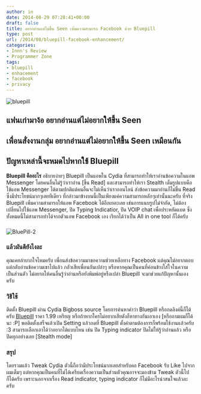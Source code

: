 ```yaml
---
author: in
date: 2014-08-29 07:28:41+00:00
draft: false
title: อยากอ่านแต่ไม่ขึ้น Seen เพิ่มความสามารถ Facebook ด้วย Bluepill
type: post
url: /2014/08/bluepill-facebook-enhancement/
categories:
- Innn's Review
- Programmer Zone
tags:
- bluepill
- enhacement
- facebook
- privacy
---
```


![bluepill](https://www.innnblog.com/wp-content/uploads/2014/08/bluepill.jpg)



## **แฟนเก่ามาง้อ อยากอ่านแต่ไม่อยากให้ขึ้น Seen**




## **เพื่อนสั่งงานกลุ่ม อยากอ่านแต่ไม่อยากให้ขึ้น Seen เหมือนกัน**




## **ปัญหาเหล่านี้จะหมดไปหากใช้ Bluepill**


**Bluepill คืออะไร** อธิบายง่ายๆ Bluepill เป็นแอพใน Cydia ที่สามารถทำให้เราอ่านข้อความในแอพ Messenger โดยคนอื่นไม่รู้ว่าเราอ่าน [ขึ้น Read] และสามารถทำให้เรา Stealth เต็มรูปแบบคือใช้แอพ Messenger ได้ตามปกติแต่คนอื่นจะไม่เห็นว่าเราออนไลน์ ส่งข้อความมาอ่านก็ไม่ขึ้น Read ซึ่งมีประโยชน์มากๆเลยทีเดียว <!-- more --> ที่กล่าวมาข้างบนนี้เป็นเพียงแค่ความสามารถหลักๆเท่านั้นนะครับ ที่จริง Bluepill เพิ่มความสามารถให้แอพ Facebook ได้อีกเยอะเลย เช่นการแนบรูปไม่จำกัด, ไม่ต้องเปลี่ยนไปใช้แอพ Messenger, ปิด Typing Indicatior, ปิด VOIP chat เพื่อประหยัดแบต ซึ่งทั้งหมดนี้ไม่สามารถทำได้จากตัวแอพ Facebook เอง เรียกได้ว่าเป็น All in one tool ก็ได้ครับ


### 


![BluePill-2](https://www.innnblog.com/wp-content/uploads/2014/08/BluePill-2-1.jpg)



### **แล้วมันดียังไงละ**


คุณเคยลำบากใจไหมครับ เพื่อนส่งข้อความมาขอความช่วยเหลือทาง Facebook แต่คุณไม่อยากตอบ แต่กลับอ่านข้อความเขาไปแล้ว กลัวเสียเพื่อนกันเปล่าๆ หรือหากคุณเป็นคนที่ค่อนข้างใส่ใจในความเป็นส่วนตัว ไม่อยากให้คนอื่นรู้ว่าอ่านหรือยังพิมพ์อยู่หรือเปล่า Bluepill จะมาช่วยแก้ปัญหานั้นเองครับ


### วิธีใช้


ติดตั้ง Bluepill ผ่าน Cydia Bigboss source โดยการค้นหาคำว่า Bluepill หรือกดลิงค์นี้ก็ได้ครับ [Bluepill](http://moreinfo.thebigboss.org/moreinfo/depiction.php?file=bluepillDp) ราคา 1.99 เหรียญ หรือถ้าหากใครไม่อยากเสียตังก็หาทางกันเอาเอง [หรือถามผมก็ได้นะ :P] พอติดตั้งเสร็จแล้วเปิด Setting แล้วกดที่ Bluepill ตั้งค่าตามต้องการก็พร้อมใช้งานแล้วครับ :3 สามารถเลือกเอาได้ว่าอยากได้แบบไหน เช่น ปิด Typing indicator ปิดไม่ให้รู้ว่าอ่านแล้ว หรือปิดทุกอย่างเลย [Stealth mode]


### สรุป


โดยรวมแล้ว Tweak Cydia ตัวนี้ถือว่ามีประโยชน์มากเลยสำหรับคอ Facebook รับ Like ไปจากผมเต็มๆ แต่หากคุณเป็นคนที่ไม่ได้เครียดเรื่องความเป็นส่วนตัวคุณอาจจะมองข้าม Tweak ตัวนี้ไปก็ได้ครับ เพราะนอกจากเรื่อง Read indicator, typing indicator ก็ไม่มีอะไรน่าสนใจแล้วละครับ
